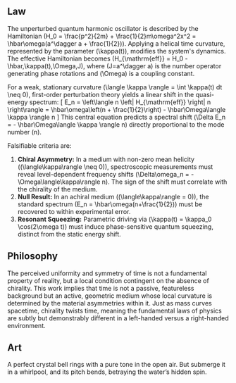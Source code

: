 ## Law
The unperturbed quantum harmonic oscillator is described by the Hamiltonian \(H_0 = \frac{p^2}{2m} + \frac{1}{2}m\omega^2x^2 = \hbar\omega(a^\dagger a + \frac{1}{2})\). Applying a helical time curvature, represented by the parameter \(\kappa(t)\), modifies the system's dynamics. The effective Hamiltonian becomes \(H_{\mathrm{eff}} = H_0 - \hbar\,\kappa(t)\,\Omega\,J\), where \(J=a^\dagger a\) is the number operator generating phase rotations and \(\Omega\) is a coupling constant.

For a weak, stationary curvature \(\langle \kappa \rangle = \int \kappa(t) dt \neq 0\), first-order perturbation theory yields a linear shift in the quasi-energy spectrum:
\[
E_n = \left\langle n \left| H_{\mathrm{eff}} \right| n \right\rangle = \hbar\omega\left(n + \frac{1}{2}\right) - \hbar\Omega\langle \kappa \rangle n
\]
This central equation predicts a spectral shift \(\Delta E_n = - \hbar\Omega\langle \kappa \rangle n\) directly proportional to the mode number \(n\).

Falsifiable criteria are:
1.  **Chiral Asymmetry:** In a medium with non-zero mean helicity (\(\langle\kappa\rangle \neq 0\)), spectroscopic measurements must reveal level-dependent frequency shifts \(\Delta\omega_n = -\Omega\langle\kappa\rangle n\). The sign of the shift must correlate with the chirality of the medium.
2.  **Null Result:** In an achiral medium (\(\langle\kappa\rangle = 0\)), the standard spectrum \(E_n = \hbar\omega(n+\frac{1}{2})\) must be recovered to within experimental error.
3.  **Resonant Squeezing:** Parametric driving via \(\kappa(t) = \kappa_0 \cos(2\omega t)\) must induce phase-sensitive quantum squeezing, distinct from the static energy shift.

## Philosophy
The perceived uniformity and symmetry of time is not a fundamental property of reality, but a local condition contingent on the absence of chirality. This work implies that time is not a passive, featureless background but an active, geometric medium whose local curvature is determined by the material asymmetries within it. Just as mass curves spacetime, chirality twists time, meaning the fundamental laws of physics are subtly but demonstrably different in a left-handed versus a right-handed environment.

## Art
A perfect crystal bell rings with a pure tone in the open air. But submerge it in a whirlpool, and its pitch bends, betraying the water’s hidden spin.